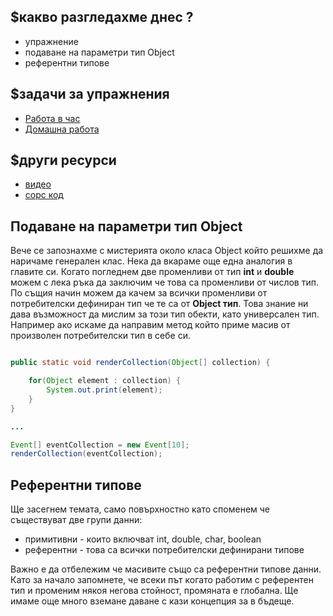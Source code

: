 ## $какво разгледахме днес ?
- упражнение
- подаване на параметри тип Object
- референтни типове

## $задачи за упражнения
- [Работа в час](https://github.com/mihail-petrov/netit-webdev-java/tree/master/2022-2023/%40semester_1/week-10-2/cw)
- [Домашна работа](https://github.com/mihail-petrov/netit-webdev-java/tree/master/2022-2023/%40semester_1/week-10-2/hw)

## $други ресурси
- [видео](https://drive.google.com/file/d/1tdwjLW8KiWH2QoR5zGr5sT7-fsVlshuo/view?usp=sharing)
- [сорс код](https://github.com/mihail-petrov/netit-webdev-java/tree/master/2022-2023/%40semester_1/week-10-2/source)

## Подаване на параметри тип Object

Вече се запознахме с мистерията около класа Object който решихме да наричаме генерален клас. Нека да вкараме още една аналогия в главите си. Когато погледнем две променливи от тип **int** и **double** можем с лека ръка да заключим че това са променливи от числов тип. По същия начин можем да качем за всички променливи от потребителски дефиниран тип че те са от **Object тип**. 
Това знание ни дава възможност да мислим за този тип обекти, като универсален тип. Например ако искаме да направим метод който приме масив от произволен потребителски тип в себе си. 

```java

public static void renderCollection(Object[] collection) {

    for(Object element : collection) {
        System.out.print(element);
    }
}

...

Event[] eventCollection = new Event[10];
renderCollection(eventCollection);
```

## Референтни типове

Ще засегнем темата, само повърхностно като споменем че съществуват две групи данни:
- примитивни - които включват int, double, char, boolean
- референтни - това са всички потребителски дефинирани типове

Важно е да отбележим че масивите също са референтни типове данни. Като за начало запомнете, че всеки път когато работим с референтен тип и променим някоя негова стойност, промяната е глобална. Ще имаме още много вземане даване с кази концепция за в бъдеще.